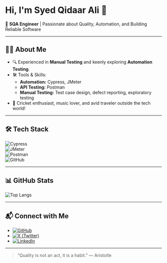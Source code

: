 # Hi, I'm Syed Qidaar Ali 👋

🚀 **SQA Engineer** | Passionate about Quality, Automation, and Building Reliable Software

---

## 👨‍💻 About Me

- 🔍 Experienced in **Manual Testing** and keenly exploring **Automation Testing**.
- 🛠️ Tools & Skills: 
    - **Automation:** Cypress, JMeter  
    - **API Testing:** Postman  
    - **Manual Testing:** Test case design, defect reporting, exploratory testing
- 🏏 Cricket enthusiast, music lover, and avid traveler outside the tech world!

---

## 🛠️ Tech Stack

![Cypress](https://img.shields.io/badge/-Cypress-17202C?style=flat-square&logo=cypress)  
![JMeter](https://img.shields.io/badge/-JMeter-D22128?style=flat-square&logo=apache-jmeter&logoColor=white)  
![Postman](https://img.shields.io/badge/-Postman-FF6C37?style=flat-square&logo=postman&logoColor=white)  
![GitHub](https://img.shields.io/badge/-GitHub-181717?style=flat-square&logo=github)  


---

## 📊 GitHub Stats

![Top Langs](https://github-readme-stats.vercel.app/api/top-langs/?username=qidaarshah&layout=compact&theme=radical)

---

## 📬 Connect with Me

- [![GitHub](https://img.shields.io/badge/-qidaarshah-black?style=flat-square&logo=github)](https://github.com/qidaarshah)  
- [![X (Twitter)](https://img.shields.io/badge/-@daraasays-1DA1F2?style=flat-square&logo=twitter)](https://x.com/daraasays)  
- [![LinkedIn](https://img.shields.io/badge/-Syed%20Qidaar%20Shah-blue?style=flat-square&logo=linkedin)](https://www.linkedin.com/in/syedqidaar/)  

---

> “Quality is not an act, it is a habit.” — Aristotle
